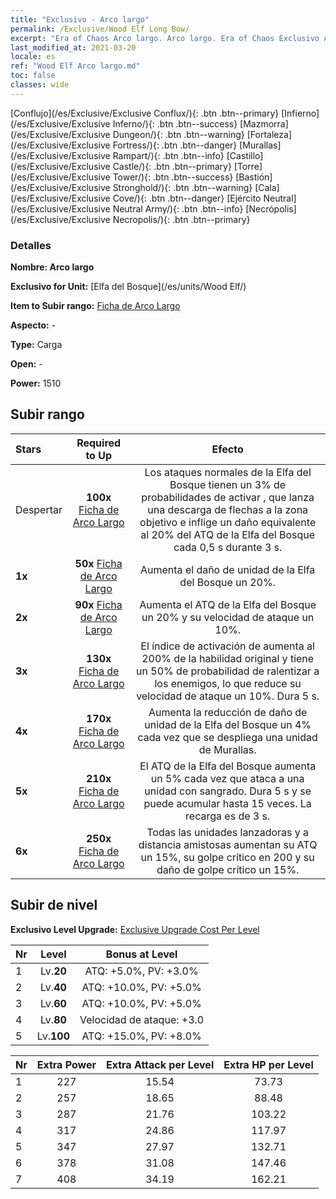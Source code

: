 ```yaml
---
title: "Exclusivo - Arco largo"
permalink: /Exclusive/Wood Elf Long Bow/
excerpt: "Era of Chaos Arco largo. Arco largo. Era of Chaos Exclusivo Arco largo. Elfa del Bosque Exclusivo."
last_modified_at: 2021-03-20
locale: es
ref: "Wood Elf Arco largo.md"
toc: false
classes: wide
---
```

 [Conflujo](/es/Exclusive/Exclusive Conflux/){: .btn .btn--primary} [Infierno](/es/Exclusive/Exclusive Inferno/){: .btn .btn--success} [Mazmorra](/es/Exclusive/Exclusive Dungeon/){: .btn .btn--warning} [Fortaleza](/es/Exclusive/Exclusive Fortress/){: .btn .btn--danger} [Murallas](/es/Exclusive/Exclusive Rampart/){: .btn .btn--info} [Castillo](/es/Exclusive/Exclusive Castle/){: .btn .btn--primary} [Torre](/es/Exclusive/Exclusive Tower/){: .btn .btn--success} [Bastión](/es/Exclusive/Exclusive Stronghold/){: .btn .btn--warning} [Cala](/es/Exclusive/Exclusive Cove/){: .btn .btn--danger} [Ejército Neutral](/es/Exclusive/Exclusive Neutral Army/){: .btn .btn--info} [Necrópolis](/es/Exclusive/Exclusive Necropolis/){: .btn .btn--primary} 

### Detalles
 **Nombre: Arco largo** 

 **Exclusivo for Unit:** [Elfa del Bosque](/es/units/Wood Elf/) 

 **Item to Subir rango:** [Ficha de Arco Largo](/es/Items/con_914/)

 **Aspecto:** -

 **Type:** Carga

 **Open:** -

 **Power:** 1510

## Subir rango

  |     Stars    |  Required to Up | Efecto |
  |:-------------|:---------------:|:---------------:|
  |  Despertar  | **100x** [Ficha de Arco Largo](/es/Items/con_914/) | <Tormenta de Flechas> Los ataques normales de la Elfa del Bosque tienen un 3% de probabilidades de activar <Tormenta de Flechas>, que lanza una descarga de flechas a la zona objetivo e inflige un daño equivalente al 20% del ATQ de la Elfa del Bosque cada 0,5 s durante 3 s. |
  | **1x** <i class="fas fa-star"/> | **50x** [Ficha de Arco Largo](/es/Items/con_914/) | Aumenta el daño de unidad de la Elfa del Bosque un 20%. |
  | **2x** <i class="fas fa-star"/> | **90x** [Ficha de Arco Largo](/es/Items/con_914/) | Aumenta el ATQ de la Elfa del Bosque un 20% y su velocidad de ataque un 10%. |
  | **3x** <i class="fas fa-star"/> | **130x** [Ficha de Arco Largo](/es/Items/con_914/) | El índice de activación de <Tormenta de Flechas> aumenta al 200% de la habilidad original y tiene un 50% de probabilidad de ralentizar a los enemigos, lo que reduce su velocidad de ataque un 10%. Dura 5 s. |
  | **4x** <i class="fas fa-star"/> | **170x** [Ficha de Arco Largo](/es/Items/con_914/) | Aumenta la reducción de daño de unidad de la Elfa del Bosque un 4% cada vez que se despliega una unidad de Murallas. |
  | **5x** <i class="fas fa-star"/> | **210x** [Ficha de Arco Largo](/es/Items/con_914/) | El ATQ de la Elfa del Bosque aumenta un 5% cada vez que ataca a una unidad con sangrado. Dura 5 s y se puede acumular hasta 15 veces. La recarga es de 3 s. |
  | **6x** <i class="fas fa-star"/> | **250x** [Ficha de Arco Largo](/es/Items/con_914/) | <Aura de Guardabosques> Todas las unidades lanzadoras y a distancia amistosas aumentan su ATQ un 15%, su golpe crítico en 200 y su daño de golpe crítico un 15%. |


## Subir de nivel
 **Exclusivo Level Upgrade:** [Exclusive Upgrade Cost Per Level](/Exclusive/ExclusiveUpgradeCostPerLevel/)

  |  Nr  |   Level  | Bonus at Level |
  |:-----|:--------:|:--------------:|
  | 1 | Lv.**20** | ATQ: +5.0%, PV: +3.0% |
  | 2 | Lv.**40** | ATQ: +10.0%, PV: +5.0% |
  | 3 | Lv.**60** | ATQ: +10.0%, PV: +5.0% |
  | 4 | Lv.**80** | Velocidad de ataque: +3.0 |
  | 5 | Lv.**100** | ATQ: +15.0%, PV: +8.0% |


  |  Nr  |  Extra Power | Extra Attack per Level | Extra HP per Level |
  |:-----|:--------:|:--------:|:--------:|
  | 1 | 227 | 15.54 | 73.73 |
  | 2 | 257 | 18.65 | 88.48 |
  | 3 | 287 | 21.76 | 103.22 |
  | 4 | 317 | 24.86 | 117.97 |
  | 5 | 347 | 27.97 | 132.71 |
  | 6 | 378 | 31.08 | 147.46 |
  | 7 | 408 | 34.19 | 162.21 |


